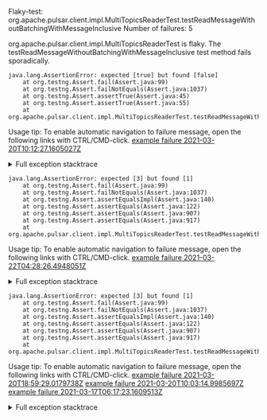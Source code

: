         
Flaky-test: org.apache.pulsar.client.impl.MultiTopicsReaderTest.testReadMessageWithoutBatchingWithMessageInclusive
Number of failures: 5

org.apache.pulsar.client.impl.MultiTopicsReaderTest is flaky. The testReadMessageWithoutBatchingWithMessageInclusive test method fails sporadically.

```
java.lang.AssertionError: expected [true] but found [false]
	at org.testng.Assert.fail(Assert.java:99)
	at org.testng.Assert.failNotEquals(Assert.java:1037)
	at org.testng.Assert.assertTrue(Assert.java:45)
	at org.testng.Assert.assertTrue(Assert.java:55)
	at org.apache.pulsar.client.impl.MultiTopicsReaderTest.testReadMessageWithoutBatchingWithMessageInclusive(MultiTopicsReaderTest.java:103)
```

Usage tip: To enable automatic navigation to failure message, open the following links with CTRL/CMD-click.
[example failure 2021-03-20T10:12:27.1605027Z](https://github.com/apache/pulsar/runs/2154797882?check_suite_focus=true#step:9:259)


<details>
<summary>Full exception stacktrace</summary>
<code><pre>
java.lang.AssertionError: expected [true] but found [false]
	at org.testng.Assert.fail(Assert.java:99)
	at org.testng.Assert.failNotEquals(Assert.java:1037)
	at org.testng.Assert.assertTrue(Assert.java:45)
	at org.testng.Assert.assertTrue(Assert.java:55)
	at org.apache.pulsar.client.impl.MultiTopicsReaderTest.testReadMessageWithoutBatchingWithMessageInclusive(MultiTopicsReaderTest.java:103)
	at sun.reflect.NativeMethodAccessorImpl.invoke0(Native Method)
	at sun.reflect.NativeMethodAccessorImpl.invoke(NativeMethodAccessorImpl.java:62)
	at sun.reflect.DelegatingMethodAccessorImpl.invoke(DelegatingMethodAccessorImpl.java:43)
	at java.lang.reflect.Method.invoke(Method.java:498)
	at org.testng.internal.MethodInvocationHelper.invokeMethod(MethodInvocationHelper.java:132)
	at org.testng.internal.InvokeMethodRunnable.runOne(InvokeMethodRunnable.java:45)
	at org.testng.internal.InvokeMethodRunnable.call(InvokeMethodRunnable.java:73)
	at org.testng.internal.InvokeMethodRunnable.call(InvokeMethodRunnable.java:11)
	at java.util.concurrent.FutureTask.run(FutureTask.java:266)
	at java.util.concurrent.ThreadPoolExecutor.runWorker(ThreadPoolExecutor.java:1149)
	at java.util.concurrent.ThreadPoolExecutor$Worker.run(ThreadPoolExecutor.java:624)
	at java.lang.Thread.run(Thread.java:748)

</pre></code>
</details>

```
java.lang.AssertionError: expected [3] but found [1]
	at org.testng.Assert.fail(Assert.java:99)
	at org.testng.Assert.failNotEquals(Assert.java:1037)
	at org.testng.Assert.assertEqualsImpl(Assert.java:140)
	at org.testng.Assert.assertEquals(Assert.java:122)
	at org.testng.Assert.assertEquals(Assert.java:907)
	at org.testng.Assert.assertEquals(Assert.java:917)
	at org.apache.pulsar.client.impl.MultiTopicsReaderTest.testReadMessageWithoutBatchingWithMessageInclusive(MultiTopicsReaderTest.java:108)
```

Usage tip: To enable automatic navigation to failure message, open the following links with CTRL/CMD-click.
[example failure 2021-03-22T04:28:26.4948051Z](https://github.com/apache/pulsar/runs/2162901943?check_suite_focus=true#step:8:239)


<details>
<summary>Full exception stacktrace</summary>
<code><pre>
java.lang.AssertionError: expected [3] but found [1]
	at org.testng.Assert.fail(Assert.java:99)
	at org.testng.Assert.failNotEquals(Assert.java:1037)
	at org.testng.Assert.assertEqualsImpl(Assert.java:140)
	at org.testng.Assert.assertEquals(Assert.java:122)
	at org.testng.Assert.assertEquals(Assert.java:907)
	at org.testng.Assert.assertEquals(Assert.java:917)
	at org.apache.pulsar.client.impl.MultiTopicsReaderTest.testReadMessageWithoutBatchingWithMessageInclusive(MultiTopicsReaderTest.java:108)
	at sun.reflect.NativeMethodAccessorImpl.invoke0(Native Method)
	at sun.reflect.NativeMethodAccessorImpl.invoke(NativeMethodAccessorImpl.java:62)
	at sun.reflect.DelegatingMethodAccessorImpl.invoke(DelegatingMethodAccessorImpl.java:43)
	at java.lang.reflect.Method.invoke(Method.java:498)
	at org.testng.internal.MethodInvocationHelper.invokeMethod(MethodInvocationHelper.java:132)
	at org.testng.internal.InvokeMethodRunnable.runOne(InvokeMethodRunnable.java:45)
	at org.testng.internal.InvokeMethodRunnable.call(InvokeMethodRunnable.java:73)
	at org.testng.internal.InvokeMethodRunnable.call(InvokeMethodRunnable.java:11)
	at java.util.concurrent.FutureTask.run(FutureTask.java:266)
	at java.util.concurrent.ThreadPoolExecutor.runWorker(ThreadPoolExecutor.java:1149)
	at java.util.concurrent.ThreadPoolExecutor$Worker.run(ThreadPoolExecutor.java:624)
	at java.lang.Thread.run(Thread.java:748)

</pre></code>
</details>

```
java.lang.AssertionError: expected [3] but found [1]
	at org.testng.Assert.fail(Assert.java:99)
	at org.testng.Assert.failNotEquals(Assert.java:1037)
	at org.testng.Assert.assertEqualsImpl(Assert.java:140)
	at org.testng.Assert.assertEquals(Assert.java:122)
	at org.testng.Assert.assertEquals(Assert.java:907)
	at org.testng.Assert.assertEquals(Assert.java:917)
	at org.apache.pulsar.client.impl.MultiTopicsReaderTest.testReadMessageWithoutBatchingWithMessageInclusive(MultiTopicsReaderTest.java:106)
```

Usage tip: To enable automatic navigation to failure message, open the following links with CTRL/CMD-click.
[example failure 2021-03-20T18:59:29.0179738Z](https://github.com/apache/pulsar/runs/2156478842?check_suite_focus=true#step:9:259)
[example failure 2021-03-20T10:03:14.9985697Z](https://github.com/apache/pulsar/runs/2154780741?check_suite_focus=true#step:9:239)
[example failure 2021-03-17T06:17:23.1609513Z](https://github.com/apache/pulsar/runs/2128012846?check_suite_focus=true#step:9:141)


<details>
<summary>Full exception stacktrace</summary>
<code><pre>
java.lang.AssertionError: expected [3] but found [1]
	at org.testng.Assert.fail(Assert.java:99)
	at org.testng.Assert.failNotEquals(Assert.java:1037)
	at org.testng.Assert.assertEqualsImpl(Assert.java:140)
	at org.testng.Assert.assertEquals(Assert.java:122)
	at org.testng.Assert.assertEquals(Assert.java:907)
	at org.testng.Assert.assertEquals(Assert.java:917)
	at org.apache.pulsar.client.impl.MultiTopicsReaderTest.testReadMessageWithoutBatchingWithMessageInclusive(MultiTopicsReaderTest.java:106)
	at sun.reflect.NativeMethodAccessorImpl.invoke0(Native Method)
	at sun.reflect.NativeMethodAccessorImpl.invoke(NativeMethodAccessorImpl.java:62)
	at sun.reflect.DelegatingMethodAccessorImpl.invoke(DelegatingMethodAccessorImpl.java:43)
	at java.lang.reflect.Method.invoke(Method.java:498)
	at org.testng.internal.MethodInvocationHelper.invokeMethod(MethodInvocationHelper.java:132)
	at org.testng.internal.InvokeMethodRunnable.runOne(InvokeMethodRunnable.java:45)
	at org.testng.internal.InvokeMethodRunnable.call(InvokeMethodRunnable.java:73)
	at org.testng.internal.InvokeMethodRunnable.call(InvokeMethodRunnable.java:11)
	at java.util.concurrent.FutureTask.run(FutureTask.java:266)
	at java.util.concurrent.ThreadPoolExecutor.runWorker(ThreadPoolExecutor.java:1149)
	at java.util.concurrent.ThreadPoolExecutor$Worker.run(ThreadPoolExecutor.java:624)
	at java.lang.Thread.run(Thread.java:748)

</pre></code>
</details>

